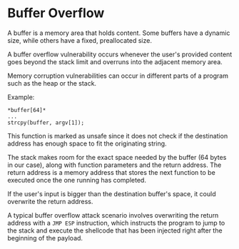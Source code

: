 # Buffer Overflow

A buffer is a memory area that holds content.
Some buffers have a dynamic size, while others have a fixed, preallocated size.


A buffer overflow vulnerability occurs whenever the user's provided content goes beyond the stack limit and overruns into the adjacent memory area.

Memory corruption vulnerabilities can occur in different parts of a program such as the heap or the stack.






Example:
```
*buffer[64]*
...
strcpy(buffer, argv[1]);
```
This function is marked as unsafe since it does not check if the destination address has enough space to fit the originating string.

The stack makes room for the exact space needed by the buffer (64 bytes in our case), along with function parameters and the return address. The return address is a memory address that stores the next function to be executed once the one running has completed.

If the user's input is bigger than the destination buffer's space, it could overwrite the return address.















A typical buffer overflow attack scenario involves overwriting the return address with a `JMP ESP` instruction, which instructs the program to jump to the stack and execute the shellcode that has been injected right after the beginning of the payload.



















